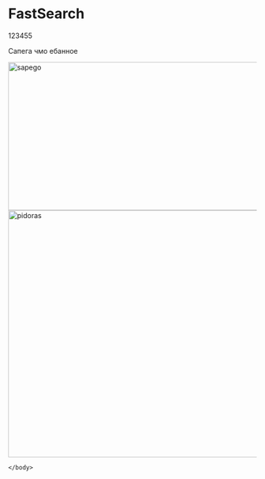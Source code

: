 # FastSearch
123455
<!doctype html>
<html>
    <head>
        <meta charset="utf-8">
          <title>Сапега лох</title>
    </head>
    <body>
        <p>Сапега чмо ебанное</p>
        <img src="C:\Users\Андрей\Desktop\sp\photo\sapego.png" alt="sapego"
           height="300" width="2000">
           <div>
            <img src="C:\Users\Андрей\Desktop\sp\photo\chmo.png " alt="pidoras" height="500" width="2000">
           </div>
           
    </body>
</html>
